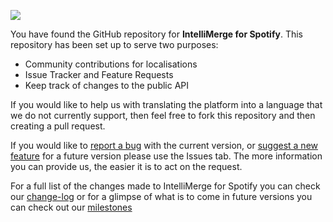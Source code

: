![](https://writhem.net/intellimerge/images/logo.png) 

You have found the GitHub repository for **IntelliMerge for Spotify**. This repository has been set up to serve two purposes:

- Community contributions for localisations
- Issue Tracker and Feature Requests
- Keep track of changes to the public API

If you would like to help us with translating the platform into a language that we do not currently support, then feel free to fork this repository and then creating a pull request.

If you would like to [report a bug](https://github.com/WritheM/IntelliMerge/issues/new?assignees=&labels=bug&template=bug_report.md&title=) with the current version, or [suggest a new feature](https://github.com/WritheM/IntelliMerge/issues/new?assignees=&labels=enhancement&template=feature_request.md&title=) for a future version please use the Issues tab. The more information you can provide us, the easier it is to act on the request.

For a full list of the changes made to IntelliMerge for Spotify you can check our [change-log](https://writhem.net/intellimerge/about.php#changelog) or for a glimpse of what is to come in future versions you can check out our [milestones](https://github.com/WritheM/IntelliMerge/milestones)
